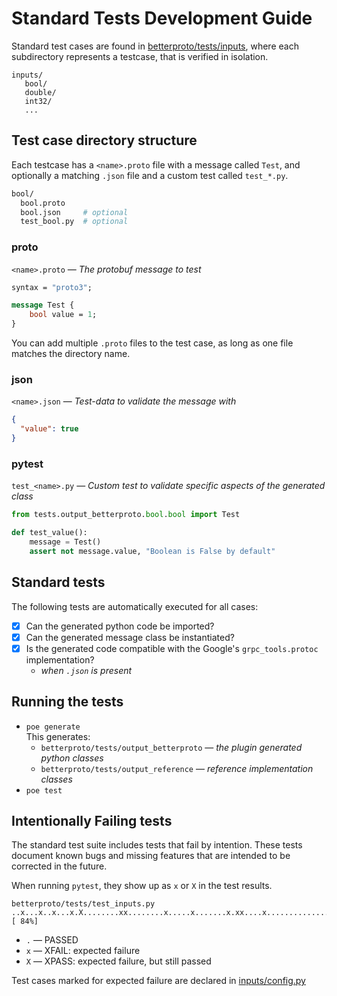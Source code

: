 # Standard Tests Development Guide

Standard test cases are found in [betterproto/tests/inputs](inputs), where each subdirectory represents a testcase, that is verified in isolation.

```
inputs/
   bool/
   double/
   int32/
   ...
```

## Test case directory structure

Each testcase has a `<name>.proto` file with a message called `Test`, and optionally a matching `.json` file and a custom test called `test_*.py`.

```bash
bool/
  bool.proto
  bool.json     # optional
  test_bool.py  # optional
```

### proto

`<name>.proto` &mdash; *The protobuf message to test*

```protobuf
syntax = "proto3";

message Test {
    bool value = 1;
}
```

You can add multiple `.proto` files to the test case, as long as one file matches the directory name. 

### json

`<name>.json` &mdash; *Test-data to validate the message with*

```json
{
  "value": true
}
```

### pytest

`test_<name>.py` &mdash; *Custom test to validate specific aspects of the generated class*

```python
from tests.output_betterproto.bool.bool import Test

def test_value():
    message = Test()
    assert not message.value, "Boolean is False by default"
```

## Standard tests

The following tests are automatically executed for all cases:

- [x] Can the generated python code be imported?
- [x] Can the generated message class be instantiated?
- [x] Is the generated code compatible with the Google's `grpc_tools.protoc` implementation?
  - _when `.json` is present_ 

## Running the tests

- `poe generate`  
  This generates:
  - `betterproto/tests/output_betterproto` &mdash; *the plugin generated python classes*
  - `betterproto/tests/output_reference` &mdash; *reference implementation classes*
- `poe test`

## Intentionally Failing tests

The standard test suite includes tests that fail by intention. These tests document known bugs and missing features that are intended to be corrected in the future.

When running `pytest`, they show up as `x` or  `X` in the test results.

```
betterproto/tests/test_inputs.py ..x...x..x...x.X........xx........x.....x.......x.xx....x...................... [ 84%]
```

- `.` &mdash; PASSED
- `x` &mdash; XFAIL: expected failure
- `X` &mdash; XPASS: expected failure, but still passed

Test cases marked for expected failure are declared in [inputs/config.py](inputs/config.py)
